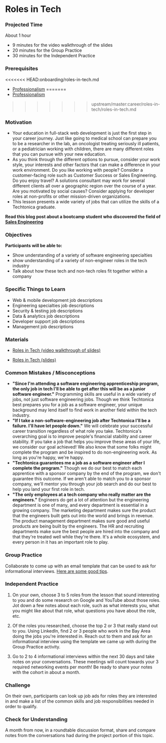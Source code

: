 # Roles in Tech

### Projected Time
About 1 hour
- 9 minutes for the video walkthrough of the slides
- 20 minutes for the Group Practice
- 30 minutes for the Independent Practice

### Prerequisites
<<<<<<< HEAD:onboarding/roles-in-tech.md
- [Professionalism](/onboarding/professionalism.md)
=======
- [Professionalism](../professionalism.md)
>>>>>>> upstream/master:career/roles-in-tech/roles-in-tech.md

### Motivation
- Your education in full-stack web development is just the first step in your career journey. Just like going to medical school can prepare you to be a researcher in the lab, an oncologist treating seriously ill patients, or a pediatrician working with children, there are many different roles that you can pursue with your new education.
- As you think through the different options to pursue, consider your work style, your interests and other factors that can make a difference in your work environment. Do you like working with people? Consider a customer-facing role such as Customer Success or Sales Engineering.  Do you enjoy travel? A solutions consultant may work for several different clients all over a geographic region over the course of a year. Are you motivated by social causes? Consider applying for developer roles at non-profits or other mission-driven organizations.
- This lesson presents a wide variety of jobs that can utilize the skills of a Techtonica graduate.

**Read this blog post about a bootcamp student who discovered the field of [Sales Engineering](https://medium.com/hackbright-capstone/day-10-twilio-and-the-fourth-wall-f41980265a0b)**


### Objectives

**Participants will be able to:**
- Show understanding of a variety of software engineering specialties
- show understanding of a variety of non-engineer roles in the tech industry
- Talk about how these tech and non-tech roles fit together within a company

### Specific Things to Learn
- Web & mobile development job descriptions
- Engineering specialties job descriptions
- Security & testing job descriptions
- Data & analytics job descriptions
- Developer support job descriptions
- Management job descriptions

### Materials
- [Roles in Tech (video walkthrough of slides)](https://drive.google.com/open?id=1oXgOX1EC4igI6ZwgJlhF6AN4dG2Yn_S4)

- [Roles in Tech (slides)](https://docs.google.com/presentation/d/1thHjKNbpTh3lp6BtFjSS5HqgCrMQl9EO9LdLgLHBdMA/edit?usp=sharing)

### Common Mistakes / Misconceptions
- **"Since I'm attending a software engineering apprenticeship program, the only job in tech I'll be able to get after this will be as a junior software engineer."** Programming skills are useful in a wide variety of jobs, not just software engineering jobs. Though we think Techtonica best prepares you for a job as a software engineer, your unique background may lend itself to find work in another field within the tech industry. 
- **"If I take a non-software-engineering job after Techtonica I'll be a failure. I'll have let people down."** We will celebrate your successful career transition regardless of what role you take. Techtonica's overarching goal is to improve people's financial stability and career stability. If you take a job that helps you improve these areas of your life, we consider our goal achieved! We also know that some folks might complete the program and be inspired to do non-engineering work. As long as you're happy, we're happy.
- **"Techtonica guarantees me a job as a software engineer after I complete the program."** Though we do our best to match each apprentice with a sponsor company by the end of the program, we don't guarantee this outcome. If we aren't able to match you to a sponsor company, we'll mentor you through your job search and do our best to help you land your first role in tech.
- **"The only employees at a tech company who really matter are the engineers."** Engineers do get a lot of attention but the engineering department is one of many, and every department is essential in a growing company. The marketing department makes sure the product that the engineers built gets out into the world and brings in revenue. The product management department makes sure good and useful products are being built by the engineers. The HR and recruiting departments make sure the best people are hired into the company and that they're treated well while they're there. It's a whole ecosystem, and every person in it has an important role to play.


### Group Practice

Collaborate to come up with an email template that can be used to ask for informational interviews. [Here are some good tips](https://thinkgrowth.org/dont-ask-to-pick-my-brain-9bb24c1c4984).

### Independent Practice

1. On your own, choose 3 to 5 roles from the lesson that sound interesting to you and do some research on Google and YouTube about those roles. Jot down a few notes about each role, such as what interests you, what you might like about that role, what questions you have about the role, etc.

2. Of the roles you researched, choose the top 2 or 3 that really stand out to you. Using LinkedIn, find 2 or 3 people who work in the Bay Area doing the jobs you're interested in. Reach out to them and ask for an informational interview using the template we came up with during the Group Practice activity.

3. Go to 2 to 4 informational interviews within the next 30 days and take notes on your conversations. These meetings will count towards your 3 required networking events per month! Be ready to share your notes with the cohort in about a month.

### Challenge
On their own, participants can look up job ads for roles they are interested in and make a list of the common skills and job responsibilities needed in order to qualify.

### Check for Understanding
A month from now, in a roundtable discussion format, share and compare notes from the conversations had during the project portion of this topic.

